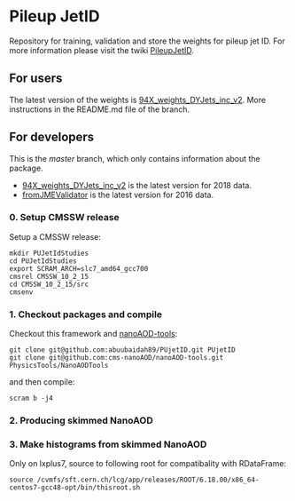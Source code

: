 # Pileup JetID

Repository for training, validation and store the weights for pileup jet ID.
For more information please visit the twiki [PileupJetID](https://twiki.cern.ch/twiki/bin/viewauth/CMS/PileupJetID).

## For users

The latest version of the weights is [94X_weights_DYJets_inc_v2](https://github.com/cms-jet/PUjetID/tree/94X_weights_DYJets_inc_v2). More instructions in the README.md file of the branch.


## For developers

This is the _master_ branch, which only contains information about the package. 
 * [94X_weights_DYJets_inc_v2](https://github.com/cms-jet/PUjetID/tree/94X_weights_DYJets_inc_v2) is the latest version for 2018 data.
 * [fromJMEValidator](https://github.com/cms-jet/PUjetID/tree/fromJMEValidator) is the latest version for 2016 data.


### 0. Setup CMSSW release

Setup a CMSSW release:
```
mkdir PUJetIdStudies
cd PUJetIdStudies
export SCRAM_ARCH=slc7_amd64_gcc700
cmsrel CMSSW_10_2_15
cd CMSSW_10_2_15/src
cmsenv
```

### 1. Checkout packages and compile

Checkout this framework and [nanoAOD-tools](https://github.com/cms-nanoAOD/nanoAOD-tools):
```
git clone git@github.com:abuubaidah89/PUjetID.git PUjetID
git clone git@github.com:cms-nanoAOD/nanoAOD-tools.git PhysicsTools/NanoAODTools
```
and then compile:
```
scram b -j4
```

### 2. Producing skimmed NanoAOD

### 3. Make histograms from skimmed NanoAOD

Only on lxplus7, source to following root for compatibality with RDataFrame:
```
source /cvmfs/sft.cern.ch/lcg/app/releases/ROOT/6.18.00/x86_64-centos7-gcc48-opt/bin/thisroot.sh
```


